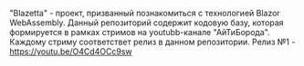 "Blazetta" - проект, призванный познакомиться с технологией Blazor WebAssembly.
Данный репозиторий содержит кодовую базу, которая формируется в рамках стримов на youtubb-канале "АйТиБорода".
Каждому стриму соответствет релиз в данном репозитории.
Релиз №1 - https://youtu.be/O4Cd4OCc9sw
